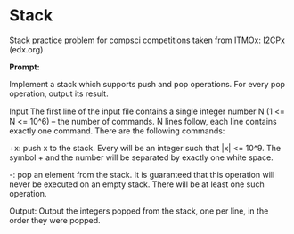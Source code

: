 # Stack
Stack practice problem for compsci competitions taken from ITMOx: I2CPx (edx.org)

**Prompt:**

Implement a stack which supports push and pop operations. For every pop operation, output its result.

Input
The ﬁrst line of the input ﬁle contains a single integer number N (1 <= N <= 10^6) – the number of commands. N lines follow, each line contains exactly one command. There are the following commands:

+x: push x to the stack. Every  will be an integer such that |x| <= 10^9. The symbol + and the number will be separated by exactly one white space.

-: pop an element from the stack. It is guaranteed that this operation will never be executed on an empty stack. There will be at least one such operation.

Output:
Output the integers popped from the stack, one per line, in the order they were popped.
